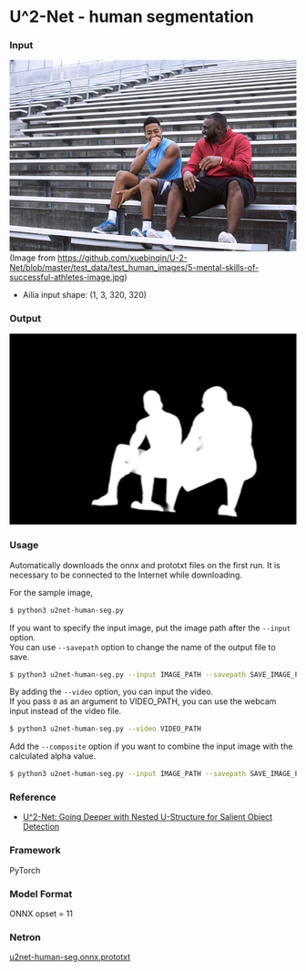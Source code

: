 # U^2-Net - human segmentation

### Input
![input_image](input.jpg)  
(Image from https://github.com/xuebinqin/U-2-Net/blob/master/test_data/test_human_images/5-mental-skills-of-successful-athletes-image.jpg)
- Ailia input shape: (1, 3, 320, 320)  

### Output
![output_image](output.png)

### Usage
Automatically downloads the onnx and prototxt files on the first run.
It is necessary to be connected to the Internet while downloading.

For the sample image,
``` bash
$ python3 u2net-human-seg.py
```

If you want to specify the input image, put the image path after the `--input` option.  
You can use `--savepath` option to change the name of the output file to save.
```bash
$ python3 u2net-human-seg.py --input IMAGE_PATH --savepath SAVE_IMAGE_PATH
```

By adding the `--video` option, you can input the video.   
If you pass `0` as an argument to VIDEO_PATH, you can use the webcam input instead of the video file.
```bash
$ python3 u2net-human-seg.py --video VIDEO_PATH
```

Add the `--composite` option if you want to combine the input image with the calculated alpha value.
```bash
$ python3 u2net-human-seg.py --input IMAGE_PATH --savepath SAVE_IMAGE_PATH --composite
```

### Reference

- [U^2-Net: Going Deeper with Nested U-Structure for Salient Object Detection](https://github.com/NathanUA/U-2-Net)

### Framework

PyTorch

### Model Format

ONNX opset = 11

### Netron

[u2net-human-seg.onnx.prototxt](https://netron.app/?url=https://storage.googleapis.com/ailia-models/u2net-human-seg/u2net-human-seg.onnx.prototxt)
